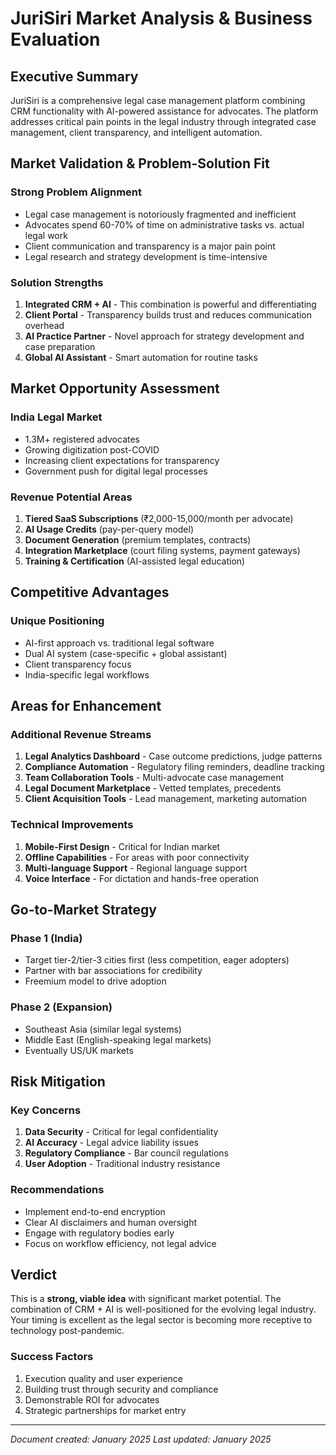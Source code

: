 # JuriSiri Market Analysis & Business Evaluation

## Executive Summary
JuriSiri is a comprehensive legal case management platform combining CRM functionality with AI-powered assistance for advocates. The platform addresses critical pain points in the legal industry through integrated case management, client transparency, and intelligent automation.

## Market Validation & Problem-Solution Fit

### Strong Problem Alignment
- Legal case management is notoriously fragmented and inefficient
- Advocates spend 60-70% of time on administrative tasks vs. actual legal work
- Client communication and transparency is a major pain point
- Legal research and strategy development is time-intensive

### Solution Strengths
1. **Integrated CRM + AI** - This combination is powerful and differentiating
2. **Client Portal** - Transparency builds trust and reduces communication overhead
3. **AI Practice Partner** - Novel approach for strategy development and case preparation
4. **Global AI Assistant** - Smart automation for routine tasks

## Market Opportunity Assessment

### India Legal Market
- 1.3M+ registered advocates
- Growing digitization post-COVID
- Increasing client expectations for transparency
- Government push for digital legal processes

### Revenue Potential Areas
1. **Tiered SaaS Subscriptions** (₹2,000-15,000/month per advocate)
2. **AI Usage Credits** (pay-per-query model)
3. **Document Generation** (premium templates, contracts)
4. **Integration Marketplace** (court filing systems, payment gateways)
5. **Training & Certification** (AI-assisted legal education)

## Competitive Advantages

### Unique Positioning
- AI-first approach vs. traditional legal software
- Dual AI system (case-specific + global assistant)
- Client transparency focus
- India-specific legal workflows

## Areas for Enhancement

### Additional Revenue Streams
1. **Legal Analytics Dashboard** - Case outcome predictions, judge patterns
2. **Compliance Automation** - Regulatory filing reminders, deadline tracking
3. **Team Collaboration Tools** - Multi-advocate case management
4. **Legal Document Marketplace** - Vetted templates, precedents
5. **Client Acquisition Tools** - Lead management, marketing automation

### Technical Improvements
1. **Mobile-First Design** - Critical for Indian market
2. **Offline Capabilities** - For areas with poor connectivity
3. **Multi-language Support** - Regional language support
4. **Voice Interface** - For dictation and hands-free operation

## Go-to-Market Strategy

### Phase 1 (India)
- Target tier-2/tier-3 cities first (less competition, eager adopters)
- Partner with bar associations for credibility
- Freemium model to drive adoption

### Phase 2 (Expansion)
- Southeast Asia (similar legal systems)
- Middle East (English-speaking legal markets)
- Eventually US/UK markets

## Risk Mitigation

### Key Concerns
1. **Data Security** - Critical for legal confidentiality
2. **AI Accuracy** - Legal advice liability issues
3. **Regulatory Compliance** - Bar council regulations
4. **User Adoption** - Traditional industry resistance

### Recommendations
- Implement end-to-end encryption
- Clear AI disclaimers and human oversight
- Engage with regulatory bodies early
- Focus on workflow efficiency, not legal advice

## Verdict

This is a **strong, viable idea** with significant market potential. The combination of CRM + AI is well-positioned for the evolving legal industry. Your timing is excellent as the legal sector is becoming more receptive to technology post-pandemic.

### Success Factors
1. Execution quality and user experience
2. Building trust through security and compliance
3. Demonstrable ROI for advocates
4. Strategic partnerships for market entry

---
*Document created: January 2025*
*Last updated: January 2025*
